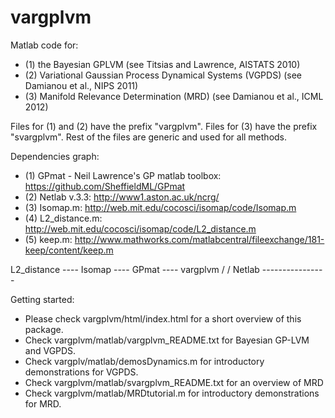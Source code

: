 vargplvm
========

Matlab code for:
 - (1) the Bayesian GPLVM (see Titsias and Lawrence, AISTATS 2010)
 - (2) Variational Gaussian Process Dynamical Systems (VGPDS) (see Damianou et al., NIPS 2011)
 - (3) Manifold Relevance Determination (MRD) (see Damianou et al., ICML 2012)

Files for (1) and (2) have the prefix "vargplvm". Files for (3) have the prefix "svargplvm".
Rest of the files are generic and used for all methods.

Dependencies graph:
- (1) GPmat - Neil Lawrence's GP matlab toolbox: https://github.com/SheffieldML/GPmat
- (2) Netlab v.3.3: http://www1.aston.ac.uk/ncrg/
- (3) Isomap.m: http://web.mit.edu/cocosci/isomap/code/Isomap.m
- (4) L2_distance.m: http://web.mit.edu/cocosci/isomap/code/L2_distance.m
- (5) keep.m: http://www.mathworks.com/matlabcentral/fileexchange/181-keep/content/keep.m

L2_distance ---- Isomap ---- GPmat ---- vargplvm
							/			/
				Netlab ----------------

Getting started:
 - Please check vargplvm/html/index.html for a short overview of this package.
 - Check vargplvm/matlab/vargplvm_README.txt for Bayesian GP-LVM and VGPDS.
 - Check vargplv/matlab/demosDynamics.m for introductory demonstrations for VGPDS.
 - Check vargplvm/matlab/svargplvm_README.txt for an overview of MRD
 - Check vargplvm/matlab/MRDtutorial.m for introductory demonstrations for MRD.
